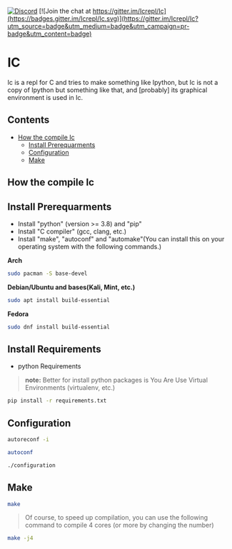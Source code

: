 [![Discord](https://img.shields.io/discord/881535801807224862.svg?color=768AD4&label=discord&logo=https%3A%2F%2Fdiscordapp.com%2Fassets%2F8c9701b98ad4372b58f13fd9f65f966e.svg)](https://discord.gg/kW2crCYuDF) [![Join the chat at https://gitter.im/Icrepl/Ic](https://badges.gitter.im/Icrepl/Ic.svg)](https://gitter.im/Icrepl/Ic?utm_source=badge&utm_medium=badge&utm_campaign=pr-badge&utm_content=badge)

# IC

Ic is a repl for C and tries to make something like Ipython, but Ic is not a copy of Ipython but something like that, and [probably] its graphical environment is used in Ic.

Contents
--------

* [How the compile Ic](#How-the-compile-Ic)
    - [Install Prerequarments](#Install-Prerequarments)
    - [Configuration](#Configuration)
    - [Make](#Make)

How the compile Ic
--------

Install Prerequarments
--------

* Install "python" (version >= 3.8) and "pip"
* Install "C compiler" (gcc, clang, etc.)
* Install "make", "autoconf" and "automake"(You can install this on your operating system with the following commands.)

**Arch**

```sh
sudo pacman -S base-devel
```

**Debian/Ubuntu and bases(Kali, Mint, etc.)**

```sh
sudo apt install build-essential
```

**Fedora**

```sh
sudo dnf install build-essential
```

Install Requirements
--------

* python Requirements

> __**note:**__ Better for install python packages is You Are Use Virtual Environments  (virtualenv, etc.)

```sh
pip install -r requirements.txt
```

Configuration
--------

```sh
autoreconf -i
```

```sh
autoconf
```

```sh
./configuration
```

Make
--------

```sh
make
```

> Of course, to speed up compilation, you can use the following command to compile 4 cores (or more by changing the number)

```sh
make -j4
```
